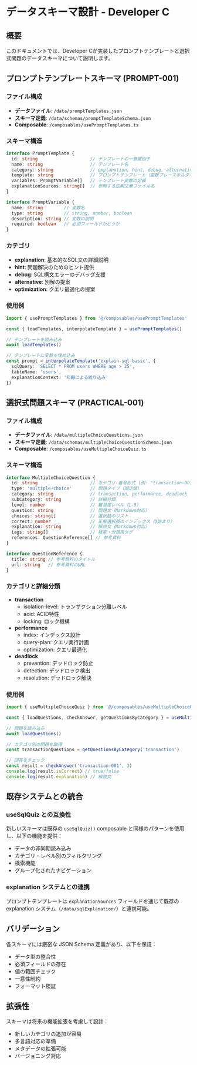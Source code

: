 # データスキーマ設計 - Developer C

## 概要
このドキュメントでは、Developer Cが実装したプロンプトテンプレートと選択式問題のデータスキーマについて説明します。

## プロンプトテンプレートスキーマ (PROMPT-001)

### ファイル構成
- **データファイル**: `/data/promptTemplates.json`
- **スキーマ定義**: `/data/schemas/promptTemplateSchema.json` 
- **Composable**: `/composables/usePromptTemplates.ts`

### スキーマ構造
```typescript
interface PromptTemplate {
  id: string                    // テンプレートの一意識別子
  name: string                  // テンプレート名
  category: string              // explanation, hint, debug, alternative, optimization
  template: string              // プロンプトテンプレート（変数プレースホルダー含む）
  variables: PromptVariable[]   // テンプレート変数の定義
  explanationSources: string[]  // 参照する説明文章ファイル名
}

interface PromptVariable {
  name: string        // 変数名
  type: string        // string, number, boolean
  description: string // 変数の説明
  required: boolean   // 必須フィールドかどうか
}
```

### カテゴリ
- **explanation**: 基本的なSQL文の詳細説明
- **hint**: 問題解決のためのヒント提供
- **debug**: SQL構文エラーのデバッグ支援
- **alternative**: 別解の提案
- **optimization**: クエリ最適化の提案

### 使用例
```typescript
import { usePromptTemplates } from '@/composables/usePromptTemplates'

const { loadTemplates, interpolateTemplate } = usePromptTemplates()

// テンプレートを読み込み
await loadTemplates()

// テンプレートに変数を埋め込み
const prompt = interpolateTemplate('explain-sql-basic', {
  sqlQuery: 'SELECT * FROM users WHERE age > 25',
  tableName: 'users',
  explanationContext: '年齢による絞り込み'
})
```

## 選択式問題スキーマ (PRACTICAL-001)

### ファイル構成
- **データファイル**: `/data/multipleChoiceQuestions.json`
- **スキーマ定義**: `/data/schemas/multipleChoiceQuestionSchema.json`
- **Composable**: `/composables/useMultipleChoiceQuiz.ts`

### スキーマ構造
```typescript
interface MultipleChoiceQuestion {
  id: string                    // カテゴリ-番号形式 (例: "transaction-001")
  type: 'multiple-choice'       // 問題タイプ（固定値）
  category: string              // transaction, performance, deadlock
  subCategory: string           // 詳細分類
  level: number                 // 難易度レベル（1-5）
  question: string              // 問題文（Markdown対応）
  choices: string[]             // 選択肢のリスト
  correct: number               // 正解選択肢のインデックス（0始まり）
  explanation: string           // 解説文（Markdown対応）
  tags: string[]                // 検索・分類用タグ
  references: QuestionReference[] // 参考資料
}

interface QuestionReference {
  title: string // 参考資料のタイトル
  url: string   // 参考資料のURL
}
```

### カテゴリと詳細分類
- **transaction**
  - isolation-level: トランザクション分離レベル
  - acid: ACID特性
  - locking: ロック機構
- **performance**
  - index: インデックス設計
  - query-plan: クエリ実行計画
  - optimization: クエリ最適化
- **deadlock**
  - prevention: デッドロック防止
  - detection: デッドロック検出
  - resolution: デッドロック解決

### 使用例
```typescript
import { useMultipleChoiceQuiz } from '@/composables/useMultipleChoiceQuiz'

const { loadQuestions, checkAnswer, getQuestionsByCategory } = useMultipleChoiceQuiz()

// 問題を読み込み
await loadQuestions()

// カテゴリ別の問題を取得
const transactionQuestions = getQuestionsByCategory('transaction')

// 回答をチェック
const result = checkAnswer('transaction-001', 3)
console.log(result.isCorrect) // true/false
console.log(result.explanation) // 解説文
```

## 既存システムとの統合

### useSqlQuiz との互換性
新しいスキーマは既存の `useSqlQuiz()` composable と同様のパターンを使用し、以下の機能を提供：

- データの非同期読み込み
- カテゴリ・レベル別のフィルタリング
- 検索機能
- グループ化されたナビゲーション

### explanation システムとの連携
プロンプトテンプレートは `explanationSources` フィールドを通じて既存の explanation システム（`/data/sqlExplanation/`）と連携可能。

## バリデーション
各スキーマには厳密な JSON Schema 定義があり、以下を保証：

- データ型の整合性
- 必須フィールドの存在
- 値の範囲チェック
- 一意性制約
- フォーマット検証

## 拡張性
スキーマは将来の機能拡張を考慮して設計：

- 新しいカテゴリの追加が容易
- 多言語対応の準備
- メタデータの拡張可能
- バージョニング対応